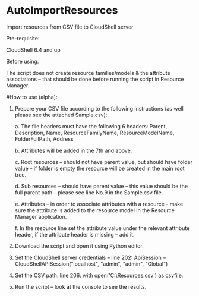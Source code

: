 # AutoImportResources
Import resources from CSV  file to CloudShell server

Pre-requisite:

CloudShell 6.4 and up

Before using:

The script does not create resource families/models & the attribute associations – that should be done before running the script in Resource Manager.

#How to use (alpha):

1.	Prepare your CSV file according to the following instructions (as well please see the attached Sample.csv):

	a.	The file headers must have the following 6 headers: Parent, Description, Name, ResourceFamilyName, ResourceModelName, FolderFullPath, Address
	
	b.	Attributes will be added in the 7th  and above.

	c.	Root resources – should not have parent value, but should have folder value – if folder is empty the resource will be created in the main root tree.
	
	d.	Sub resources – should have parent value – this value should be the full parent path – please see line No.9 in the Sample.csv file.

	e.	Attributes – in order to associate attributes with a resource - make sure the attribute is added to the resource model In the Resource Manager application.
	
	f.	In the resource line set the attribute value under the relevant attribute header,  if the attribute header is missing – add it.

2.	Download the script and open it using Python editor.

3.	Set the CloudShell server credentials – line 202: ApiSession = CloudShellAPISession("localhost", "admin", "admin", "Global")

4.	Set the CSV path: line 206: with open('C:\\Resources.csv') as csvfile:

5.	Run the script – look at the console to see the results.




